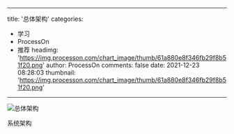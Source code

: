 
---
title: '总体架构'
categories: 
 - 学习
 - ProcessOn
 - 推荐
headimg: 'https://img.processon.com/chart_image/thumb/61a880e8f346fb29f8b51f20.png'
author: ProcessOn
comments: false
date: 2021-12-23 08:28:03
thumbnail: 'https://img.processon.com/chart_image/thumb/61a880e8f346fb29f8b51f20.png'
---

<div>   
<img class="thumb" alt="总体架构" src="https://img.processon.com/chart_image/thumb/61a880e8f346fb29f8b51f20.png" referrerpolicy="no-referrer">
<p>系统架构</p>  
</div>
            
